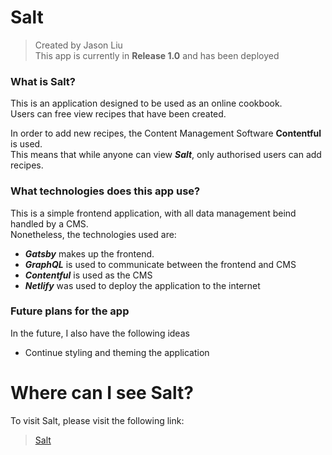 # Salt
> Created by Jason Liu <br>
> This app is currently in **Release 1.0** and has been deployed

### What is Salt?
This is an application designed to be used as an online cookbook. <br>
Users can free view recipes that have been created. <br>

In order to add new recipes, the Content Management Software **Contentful** is used. <br>
This means that while anyone can view **_Salt_**, only authorised users can add recipes. 


### What technologies does this app use?
This is a simple frontend application, with all data management beind handled by a CMS. <br>
Nonetheless, the technologies used are:
- _**Gatsby**_ makes up the frontend. <br>
- _**GraphQL**_ is used to communicate between the frontend and CMS <br>
- _**Contentful**_ is used as the CMS
- _**Netlify**_ was used to deploy the application to the internet

### Future plans for the app
In the future, I also have the following ideas
- Continue styling and theming the application

# Where can I see Salt?
To visit Salt, please visit the following link: <br>
> [Salt]()
